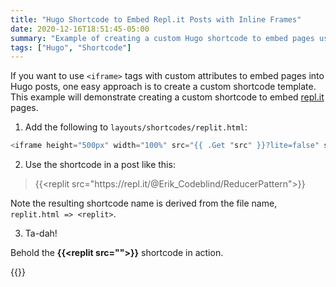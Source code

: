 ```yaml
---
title: "Hugo Shortcode to Embed Repl.it Posts with Inline Frames"
date: 2020-12-16T18:51:45-05:00
summary: "Example of creating a custom Hugo shortcode to embed pages using iframes with custom attributes."
tags: ["Hugo", "Shortcode"]
---
```


If you want to use `<iframe>` tags with custom attributes to embed pages into Hugo posts, one easy approach is to create a custom shortcode template. This example will demonstrate creating a custom shortcode to embed [repl.it](https://repl.it/) pages.

1. Add the following to `layouts/shortcodes/replit.html`:

```go 
<iframe height="500px" width="100%" src="{{ .Get "src" }}?lite=false" scrolling="no" frameborder="no" allowtransparency="true" allowfullscreen="true" sandbox="allow-forms allow-pointer-lock allow-popups allow-same-origin allow-scripts allow-modals"></iframe>
```

2. Use the shortcode in a post like this:

> {{&lt;replit src="https&#58;//repl.it/@Erik_Codeblind/ReducerPattern">}}

Note the resulting shortcode name is derived from the file name, `replit.html => <replit>`. 

3. Ta-dah!

Behold the **{{&lt;replit src="">}}** shortcode in action.

{{<replit src="https://repl.it/@Erik_Codeblind/ReducerPattern">}}
